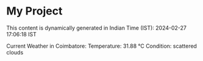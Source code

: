 # My Project

This content is dynamically generated in Indian Time (IST): 2024-02-27 17:06:18 IST


Current Weather in Coimbatore:
Temperature: 31.88 °C
Condition: scattered clouds
